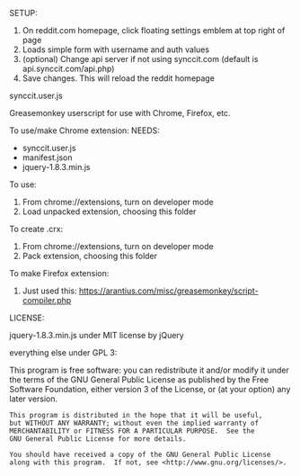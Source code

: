 
SETUP:
1. On reddit.com homepage, click floating settings emblem at top right of page
2. Loads simple form with username and auth values
3. (optional) Change api server if not using synccit.com (default is api.synccit.com/api.php)
4. Save changes. This will reload the reddit homepage



synccit.user.js

Greasemonkey userscript for use with Chrome, Firefox, etc.

To use/make Chrome extension:
NEEDS:
- synccit.user.js
- manifest.json
- jquery-1.8.3.min.js

To use:
1. From chrome://extensions, turn on developer mode
2. Load unpacked extension, choosing this folder

To create .crx:
1. From chrome://extensions, turn on developer mode
3. Pack extension, choosing this folder



To make Firefox extension:
1. Just used this:
	https://arantius.com/misc/greasemonkey/script-compiler.php


LICENSE:

jquery-1.8.3.min.js under MIT license by jQuery

everything else under GPL 3:


This program is free software: you can redistribute it and/or modify
    it under the terms of the GNU General Public License as published by
    the Free Software Foundation, either version 3 of the License, or
    (at your option) any later version.

    This program is distributed in the hope that it will be useful,
    but WITHOUT ANY WARRANTY; without even the implied warranty of
    MERCHANTABILITY or FITNESS FOR A PARTICULAR PURPOSE.  See the
    GNU General Public License for more details.

    You should have received a copy of the GNU General Public License
    along with this program.  If not, see <http://www.gnu.org/licenses/>.

